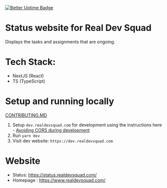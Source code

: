 [![Better Uptime Badge](https://betteruptime.com/status-badges/v1/monitor/5huw.svg)](https://betteruptime.com/?utm_source=status_badge)

# Status website for Real Dev Squad

Displays the tasks and assignments that are ongoing.
# Tech Stack:
- NextJS (React)
- TS (TypeScript)

# Setup and running locally

[CONTRIBUTING.MD](https://github.com/Real-Dev-Squad/website-status/blob/develop/CONTRIBUTING.md)

1. Setup `dev.realdevsquad.com` for development using the instructions here - [Avoiding CORS during development](https://github.com/Real-Dev-Squad/website-code-docs/tree/main/docs/dev/https-dev-url-cors)
2. Run `yarn dev` 
3. Visit dev website: `https://dev.realdevsquad.com`

# Website

- Status: https://status.realdevsquad.com/
- Homepage : https://www.realdevsquad.com/

